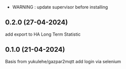 - WARNING : update supervisor before installing

## 0.2.0 (27-04-2024)

add export to HA Long Term Statistic

## 0.1.0 (21-04-2024)

Basis from yukulehe/gazpar2mqtt
add login via selenium


